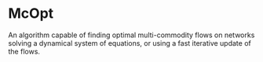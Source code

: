# McOpt
An algorithm capable of finding optimal multi-commodity flows on networks solving a dynamical system of equations, or using a fast iterative update of the flows.
